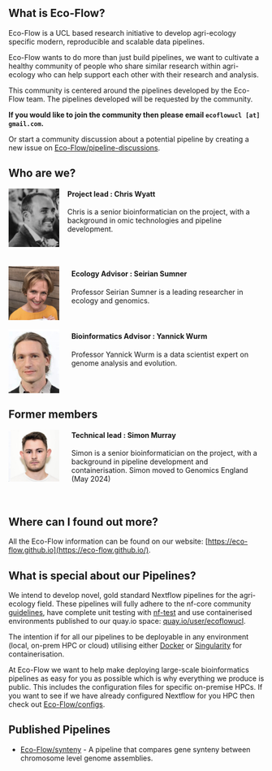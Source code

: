 ## What is Eco-Flow?

Eco-Flow is a UCL based research initiative to develop agri-ecology specific modern, reproducible and scalable data pipelines.

Eco-Flow wants to do more than just build pipelines, we want to cultivate a healthy community of people who share similar research within agri-ecology who can help support each other with their research and analysis. 

This community is centered around the pipelines developed by the Eco-Flow team. The pipelines developed will be requested by the community.

**If you would like to join the community then please email `ecoflowucl [at] gmail.com`.**

Or start a community discussion about a potential pipeline by creating a new issue on [Eco-Flow/pipeline-discussions](https://github.com/Eco-Flow/pipeline-discussions/issues). 

## Who are we?
<img style="margin-right: 1.0rem" align="left" width="100" src="https://github.com/Eco-Flow/Eco-Flow.github.io/blob/publish/img/chris.png">

#### Project lead           : Chris Wyatt
Chris is a senior bioinformatician on the project, with a background in omic technologies and pipeline development.
<br><br><br><br>

<img style="margin-right: 1.5rem" align="left" width="100" src="https://github.com/Eco-Flow/Eco-Flow.github.io/blob/publish/img/seirian.png">

#### Ecology Advisor             : Seirian Sumner
Professor Seirian Sumner is a leading researcher in ecology and genomics.
<br><br><br>

<img style="margin-right: 1.5rem" align="left" width="100" src="https://github.com/Eco-Flow/Eco-Flow.github.io/blob/publish/img/yannick.png">

#### Bioinformatics Advisor : Yannick Wurm
Professor Yannick Wurm is a data scientist expert on genome analysis and evolution.
<br><br><br><br>

## Former members

<img style="margin-right: 1.5rem" align="left" width="100" src="https://github.com/Eco-Flow/Eco-Flow.github.io/blob/publish/img/Simon.png">

#### Technical lead                  : Simon Murray
Simon is a senior bioinformatician on the project, with a background in pipeline development and containerisation.
Simon moved to Genomics England (May 2024)
<br><br><br>


## Where can I found out more?

All the Eco-Flow information can be found on our website: [https://eco-flow.github.io](https://eco-flow.github.io/).

## What is special about our Pipelines?

We intend to develop novel, gold standard Nextflow pipelines for the agri-ecology field. These pipelines will fully adhere to the nf-core community [guidelines](https://nf-co.re/docs/contributing/guidelines), have complete unit testing with [nf-test](https://www.nf-test.com/) and use containerised environments published to our quay.io space: [quay.io/user/ecoflowucl](https://quay.io/user/ecoflowucl/). 

The intention if for all our pipelines to be deployable in any environment (local, on-prem HPC or cloud) utilising either [Docker](https://www.docker.com/why-docker/) or [Singularity](https://docs.sylabs.io/guides/latest/user-guide/introduction.html#why-use-singularityce) for containerisation. 

At Eco-Flow we want to help make deploying large-scale bioinformatics pipelines as easy for you as possible which is why everything we produce is public. This includes the configuration files for specific on-premise HPCs. If you want to see if we have already configured Nextflow for you HPC then check out [Eco-Flow/configs](https://github.com/Eco-Flow/configs).

## Published Pipelines

* [Eco-Flow/synteny](https://github.com/Eco-Flow/synteny) - A pipeline that compares gene synteny between chromosome level genome assemblies.
